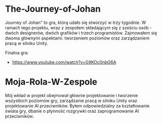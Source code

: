 # The-Journey-of-Johan

Journey of Johan" to gra, którą udało się stworzyć w trzy tygodnie. W ramach tego projektu, wraz z zespołem składającym się z sześciu osób - dwóch designerów, dwóch grafików i trzech programistów. Zajmowałem się dwoma głównymi aspektami: tworzeniem poziomów oraz zarządzaniem pracą w silniku Unity.

Finalna gra:
- https://www.youtube.com/watch?v=G9KOc0nbG6A

# Moja-Rola-W-Zespole

Mój wkład w projekt obejmował głównie projektowanie i tworzenie wszystkich poziomów gry, zarządzanie pracą w silniku Unity oraz projektowanie AI przeciwników. Byłem odpowiedzialny za kształtowanie świata gry, dbanie o płynność rozgrywki oraz zaprogramowanie AI przeciwników.
